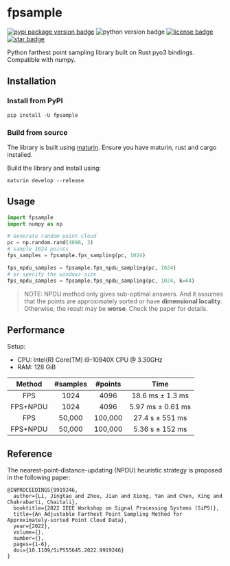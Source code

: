 # fpsample
[![pypi package version badge](https://img.shields.io/pypi/v/fpsample)](https://pypi.org/project/fpsample/)
![python version badge](https://img.shields.io/badge/python-%3E%3D3.7-blue)
[![license badge](https://img.shields.io/github/license/leonardodalinky/fpsample)](https://github.com/leonardodalinky/fpsample/blob/main/LICENSE)
[![star badge](https://img.shields.io/github/stars/leonardodalinky/fpsample?style=social)](https://github.com/leonardodalinky/fpsample)

Python farthest point sampling library built on Rust pyo3 bindings. Compatible with numpy.

## Installation

### Install from PyPI

```shell
pip install -U fpsample
```

### Build from source

The library is built using [maturin](https://github.com/PyO3/maturin). Ensure you have maturin, rust and cargo installed.

Build the library and install using:
```shell
maturin develop --release
```

## Usage

```python
import fpsample
import numpy as np

# Generate random point cloud
pc = np.random.rand(4096, 3)
# sample 1024 points
fps_samples = fpsample.fps_sampling(pc, 1024)

fps_npdu_samples = fpsample.fps_npdu_sampling(pc, 1024)
# or specify the windows size
fps_npdu_samples = fpsample.fps_npdu_sampling(pc, 1024, k=64)
```

> NOTE: NPDU method only gives sub-optimal answers. And it assumes that the points are approximately sorted or have **dimensional locality**. Otherwise, the result may be **worse**. Check the paper for details.

## Performance
Setup:
  - CPU: Intel(R) Core(TM) i9-10940X CPU @ 3.30GHz
  - RAM: 128 GiB

|  Method  | #samples | #points |        Time       |
|:--------:|:--------:|:-------:|:-----------------:|
|    FPS   |   1024   |   4096  |  18.6 ms ± 1.3 ms |
| FPS+NPDU |   1024   |   4096  | 5.97 ms ± 0.61 ms |
|    FPS   |  50,000  | 100,000 |  27.4 s ± 551 ms  |
| FPS+NPDU |  50,000  | 100,000 |  5.36 s ± 152 ms  |

## Reference
The nearest-point-distance-updating (NPDU) heuristic strategy is proposed in the following paper:
```
@INPROCEEDINGS{9919246,
  author={Li, Jingtao and Zhou, Jian and Xiong, Yan and Chen, Xing and Chakrabarti, Chaitali},
  booktitle={2022 IEEE Workshop on Signal Processing Systems (SiPS)},
  title={An Adjustable Farthest Point Sampling Method for Approximately-sorted Point Cloud Data},
  year={2022},
  volume={},
  number={},
  pages={1-6},
  doi={10.1109/SiPS55645.2022.9919246}
}
```
